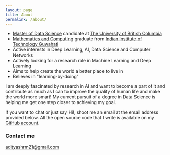 ```yaml
---
layout: page
title: About
permalink: /about/
---
```

* [Master of Data Science](https://masterdatascience.ubc.ca/) candidate at [The University of British Columbia](https://www.ubc.ca/)
* [Mathematics and Computing](https://www.iitg.ac.in/maths/acads/btech_struct.php) graduate from [Indian Institute of Technology Guwahati](http://www.iitg.ac.in/)
* Active interests in Deep Learning, AI, Data Science and Computer Networks
* Actively looking for a research role in Machine Learning and Deep Learning
* Aims to help create the world a better place to live in
* Believes in "learning-by-doing"

I am deeply fascinated by research in AI and want to become a part of it and contribute as much as I can to improve the quality of human life and make the world more smart! My current pursuit of a degree in Data Science is helping me get one step closer to achieving my goal.

 If you want to chat or just say Hi!, shoot me an email at the email address provided below. All the open source code that I write is available on my [GitHub account](https://github.com/adityashrm21).
### Contact me

[adityashrm21@gmail.com](mailto:adityashrm21@gmail.com)
